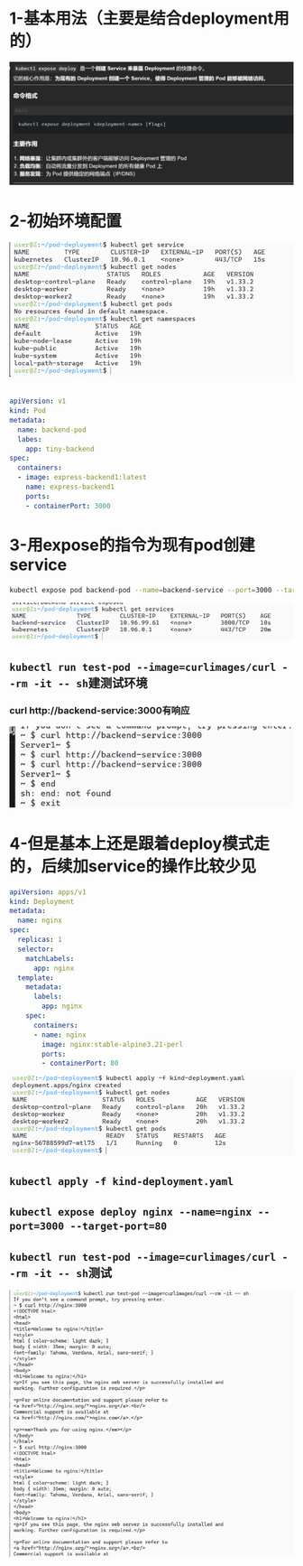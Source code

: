# 1-基本用法（主要是结合deployment用的）
![alt text](README_Images/10-expose指令/image.png)
# 2-初始环境配置
![alt text](README_Images/10-expose指令/image-3.png)
```yaml

apiVersion: v1
kind: Pod
metadata:
  name: backend-pod
  labes: 
    app: tiny-backend
spec:
  containers:
  - image: express-backend1:latest
    name: express-backend1
    ports:
    - containerPort: 3000
```

# 3-用expose的指令为现有pod创建service
```sh
kubectl expose pod backend-pod --name=backend-service --port=3000 --target-port=3000
```
![alt text](README_Images/10-expose指令/image-4.png)
## `kubectl run test-pod --image=curlimages/curl --rm -it -- sh`建测试环境
### curl http://backend-service:3000有响应
![alt text](README_Images/10-expose指令/image-5.png)

# 4-但是基本上还是跟着deploy模式走的，后续加service的操作比较少见

```yaml
apiVersion: apps/v1
kind: Deployment
metadata:
  name: nginx
spec:
  replicas: 1
  selector:
    matchLabels:
      app: nginx
  template:
    metadata:
      labels:
        app: nginx
    spec:
      containers:
      - name: nginx
        image: nginx:stable-alpine3.21-perl
        ports:
        - containerPort: 80
```
![alt text](README_Images/10-expose指令/image-6.png)
## `kubectl apply -f kind-deployment.yaml`
## `kubectl expose deploy nginx --name=nginx --port=3000 --target-port=80`
## `kubectl run test-pod --image=curlimages/curl --rm -it -- sh`测试
![alt text](README_Images/10-expose指令/image-7.png)
